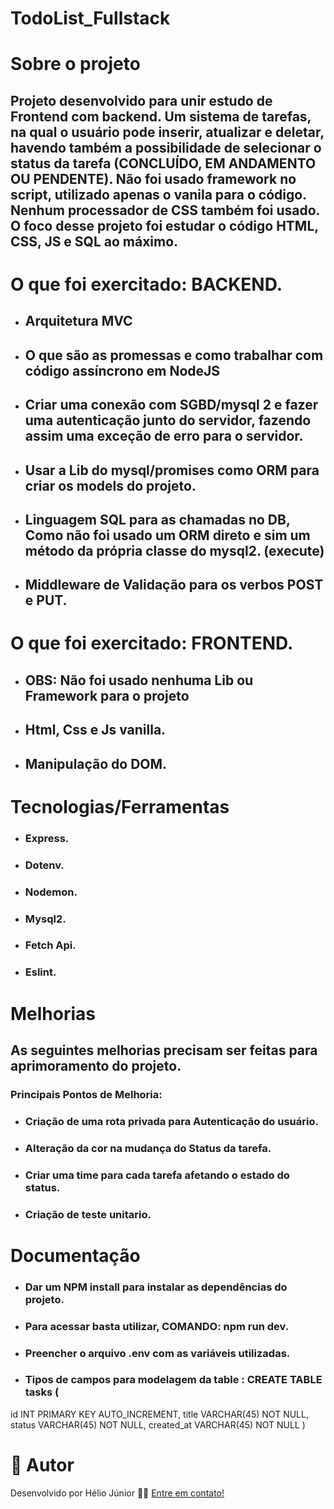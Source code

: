 # TodoList_Fullstack

# Sobre o projeto
## Projeto desenvolvido para unir estudo de Frontend com backend. Um sistema de tarefas, na qual o usuário pode inserir, atualizar e deletar, havendo também a possibilidade de selecionar o status da tarefa (CONCLUÍDO, EM ANDAMENTO OU PENDENTE). Não foi usado framework no script, utilizado apenas o vanila para o código. Nenhum processador de CSS também foi usado. O foco desse projeto foi estudar o código HTML, CSS, JS e SQL ao máximo.


# O que foi exercitado: BACKEND.
* ## Arquitetura MVC
* ## O que são as promessas e como trabalhar com código assíncrono em NodeJS
* ## Criar uma conexão com SGBD/mysql 2 e fazer uma autenticação junto do servidor, fazendo assim uma exceção de erro para o servidor.
* ## Usar a Lib do mysql/promises como ORM para criar os models do projeto.
* ## Linguagem SQL para as chamadas no DB, Como não foi usado um ORM direto e sim um método da própria classe do mysql2. (execute)
* ## Middleware de Validação para os verbos POST e PUT. 


# O que foi exercitado: FRONTEND.
* ## OBS: Não foi usado nenhuma Lib ou Framework para o projeto
* ## Html, Css e Js vanilla. 
* ## Manipulação do DOM. 


# Tecnologias/Ferramentas 
+ ### Express.
+ ### Dotenv.
+ ### Nodemon.
+ ### Mysql2.
+ ### Fetch Api.
+ ### Eslint.

# Melhorias
## As seguintes melhorias precisam ser feitas para aprimoramento do projeto.
### Principais Pontos de Melhoria:
+ ### Criação de uma rota privada para Autenticação do usuário.
+ ### Alteração da cor na mudança do Status da tarefa.
+ ### Criar uma time para cada tarefa afetando o estado do status.
+ ### Criação de teste unitario.

# Documentação


+ ### Dar um NPM install para instalar as dependências do projeto. 
+ ### Para acessar basta utilizar, COMANDO: npm run dev. 
+ ### Preencher o arquivo .env com as variáveis utilizadas.
+ ### Tipos de campos para modelagem da table : CREATE TABLE tasks (
id INT PRIMARY KEY AUTO_INCREMENT,
title VARCHAR(45) NOT NULL,
status VARCHAR(45) NOT NULL,
created_at VARCHAR(45) NOT NULL
)
# 🦸 Autor
Desenvolvido por Hélio Júnior 👨‍💻 [Entre em contato!](https://www.linkedin.com/in/h%C3%A9lio-j%C3%BAnior-81aa6612a/)
